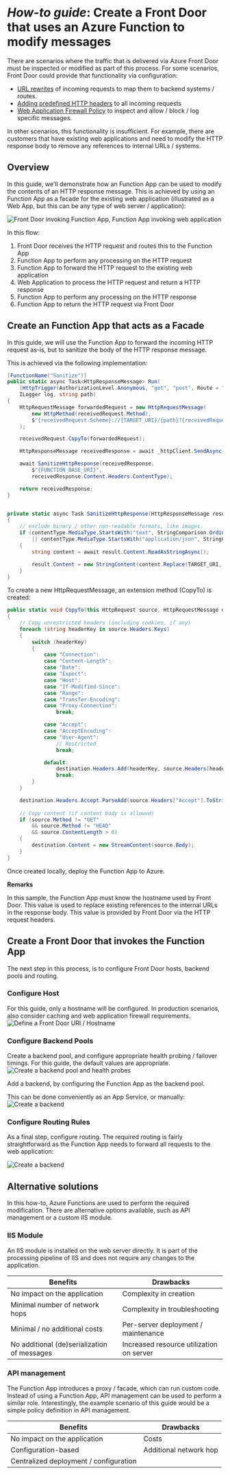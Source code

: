 # _How-to guide_: Create a Front Door that uses an Azure Function to modify messages

There are scenarios where the traffic that is delivered via Azure Front Door must be inspected or modified as part of this process. For some scenarios, Front Door could provide that functionality via configuration:
 
- [URL rewrites](https://docs.microsoft.com/en-us/azure/frontdoor/front-door-url-rewrite) of incoming requests to map them to backend systems / routes. 
- [Adding predefined HTTP headers](https://docs.microsoft.com/en-us/azure/frontdoor/front-door-http-headers-protocol) to all incoming requests
- [Web Application Firewall Policy](https://docs.microsoft.com/en-us/azure/web-application-firewall/afds/afds-overview) to inspect and allow / block / log specific messages.

In other scenarios, this functionality is insufficient. For example, there are customers that have existing web applications and need to modify the HTTP response body to remove any references to internal URLs / systems.  

##  Overview
In this guide, we'll demonstrate how an Function App can be used to modify the contents of an HTTP response message. This is achieved by using an Function App as a facade for the existing web application (illustrated as a Web App, but this can be any type of web server / application): 

![Front Door invoking Function App, Function App invoking web application](./content/AFD.Samples.Overview.JPG)

In this flow:

1. Front Door receives the HTTP request and routes this to the Function App
2. Function App to perform any processing on the HTTP request
3. Function App to forward the HTTP request to the existing web application
4. Web Application to process the HTTP request and return a HTTP response
5. Function App to perform any processing on the HTTP response
6. Function App to return the HTTP request via Front Door

## Create an Function App that acts as a Facade
In this guide, we will use the Function App to forward the incoming HTTP request as-is, but to sanitize the body of the HTTP response message. 

This is achieved via the following implementation: 

```C#
[FunctionName("Sanitize")]
public static async Task<HttpResponseMessage> Run(
    [HttpTrigger(AuthorizationLevel.Anonymous, "get", "post", Route = "Sanitize/{**path}")] HttpRequest receivedRequest,
    ILogger log, string path)
{
    HttpRequestMessage forwardedRequest = new HttpRequestMessage(
        new HttpMethod(receivedRequest.Method), 
        $"{receivedRequest.Scheme}://{TARGET_URI}/{path}?{receivedRequest.QueryString}"
    );

    receivedRequest.CopyTo(forwardedRequest);

    HttpResponseMessage receivedResponse = await _httpClient.SendAsync(forwardedRequest);

    await SanitizeHttpResponse(receivedResponse, 
        $"{FUNCTION_BASE_URI}", 
        receivedResponse.Content.Headers.ContentType);

    return receivedResponse;
}


private static async Task SanitizeHttpResponse(HttpResponseMessage result, string targetUrl, System.Net.Http.Headers.MediaTypeHeaderValue contentType)
{
    // exclude binary / other non-readable formats, like images. 
    if (contentType.MediaType.StartsWith("text", StringComparison.OrdinalIgnoreCase) // text/html, text/plain, text/javascript, text/css
        || contentType.MediaType.StartsWith("application/json", StringComparison.OrdinalIgnoreCase)) // application/json.
    {
        string content = await result.Content.ReadAsStringAsync();

        result.Content = new StringContent(content.Replace(TARGET_URI, targetUrl), System.Text.Encoding.UTF8, contentType.MediaType);
    }
}
``` 

To create a new HttpRequestMessage, an extension method (CopyTo) is created: 

```C#
public static void CopyTo(this HttpRequest source, HttpRequestMessage destination)
{
    // Copy unrestricted headers (including cookies, if any)
    foreach (string headerKey in source.Headers.Keys)
    {
        switch (headerKey)
        {
            case "Connection":
            case "Content-Length":
            case "Date":
            case "Expect":
            case "Host":
            case "If-Modified-Since":
            case "Range":
            case "Transfer-Encoding":
            case "Proxy-Connection":
                break;

            case "Accept":
            case "AcceptEncoding":
            case "User-Agent":
                // Restricted
                break;

            default:
                destination.Headers.Add(headerKey, source.Headers[headerKey].ToString());
                break;
        }
    }

    destination.Headers.Accept.ParseAdd(source.Headers["Accept"].ToString());
            
    // Copy content (if content body is allowed)
    if (source.Method != "GET"
        && source.Method != "HEAD"
        && source.ContentLength > 0)
    {
        destination.Content = new StreamContent(source.Body);
    }
}
```

Once created locally, deploy the Function App to Azure.


**Remarks**

In this sample, the Function App must know the hostname used by Front Door. This value is used to replace existing references to the internal URLs in the response body. This value is provided by Front Door via the HTTP request headers. 

## Create a Front Door that invokes the Function App
The next step in this process, is to configure Front Door hosts, backend pools and routing.

### Configure Host
For this guide, only a hostname will be configured. In production scenarios, also consider caching and web application firewall requirements. 
![Define a Front Door URI / Hostname](./content/AFD.Samples.AddHost.jpg)

### Configure Backend Pools
Create a backend pool, and configure appropriate health probing / failover timings. For this guide, the default values are appropriate.
![Create a backend pool and health probes](./content/AFD.Samples.AddBackendPool2.jpg)

Add a backend, by configuring the Function App as the backend pool. 

This can be done conveniently as an App Service, or manually:  
![Create a backend](./content/AFD.Samples.AddBackendPool.jpg)

### Configure Routing Rules
As a final step, configure routing. The required routing is fairly straightforward as the Function App needs to forward all requests to the web application: 

![Create a backend](./content/AFD.Samples.AddBackendPool.jpg)

## Alternative solutions
In this how-to, Azure Functions are used to perform the required modification. There are alternative options available, such as API management or a custom IIS module. 

### IIS Module
An IIS module is installed on the web server directly. It is part of the processing pipeline of IIS and does not require any changes to the application. 

| Benefits | Drawbacks |
| --- | --- | 
| No impact on the application | Complexity in creation | 
| Minimal number of network hops | Complexity in troubleshooting |
| Minimal / no additional costs | Per-server deployment / maintenance |
| No additional (de)serialization of messages | Increased resource utilization on server |  

### API management
The Function App introduces a proxy / facade, which can run custom code. Instead of using a Function App, API management can be used to perform a similar role. Interestingly, the example scenario of this guide would be a simple policy definition in API management. 

| Benefits | Drawbacks |
| --- | --- | 
| No impact on the application | Costs | 
| Configuration-based  | Additional network hop |
| Centralized deployment / configuration | |

